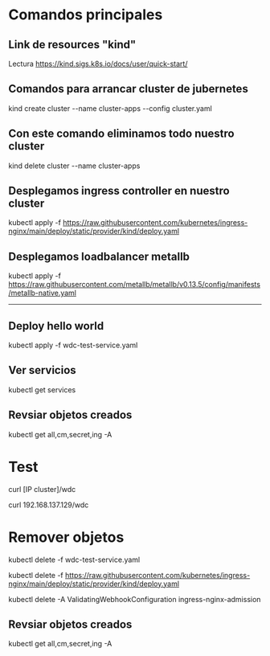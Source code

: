 # Comandos principales

## Link de resources "kind"

Lectura https://kind.sigs.k8s.io/docs/user/quick-start/

## Comandos para arrancar cluster de jubernetes


kind create cluster --name cluster-apps --config cluster.yaml

## Con este comando eliminamos todo nuestro cluster
kind delete cluster --name cluster-apps

## Desplegamos ingress controller en nuestro cluster

kubectl apply -f https://raw.githubusercontent.com/kubernetes/ingress-nginx/main/deploy/static/provider/kind/deploy.yaml

## Desplegamos loadbalancer metallb

kubectl apply -f https://raw.githubusercontent.com/metallb/metallb/v0.13.5/config/manifests/metallb-native.yaml

------------------------------------------


## Deploy hello world

kubectl apply -f wdc-test-service.yaml

## Ver servicios

kubectl get services

## Revsiar objetos creados

kubectl get all,cm,secret,ing -A

# Test

curl [IP cluster]/wdc

curl 192.168.137.129/wdc


# Remover objetos


kubectl delete -f wdc-test-service.yaml

kubectl delete -f https://raw.githubusercontent.com/kubernetes/ingress-nginx/main/deploy/static/provider/kind/deploy.yaml

kubectl delete -A ValidatingWebhookConfiguration ingress-nginx-admission


## Revsiar objetos creados

kubectl get all,cm,secret,ing -A
